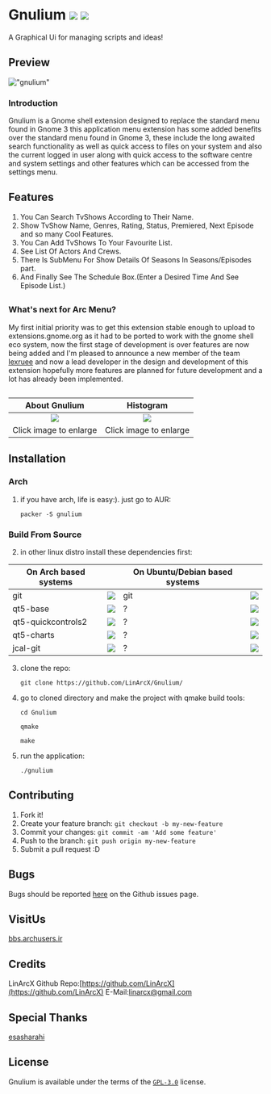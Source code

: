 # Gnulium ![](https://img.shields.io/badge/Language-C++%20Qml-pink.svg) ![](https://img.shields.io/badge/Licence-GPL--3.0-blue.svg)
A Graphical Ui for managing scripts and ideas!

## Preview
!["gnulium"](http://uupload.ir/files/mzr7_screenshot_from_2017-12-30_15-54-10.png "gnulium")


### Introduction

Gnulium is a Gnome shell extension designed to replace the standard menu found in Gnome 3 this application menu extension has  some added benefits over the standard menu found in Gnome 3, these include the long awaited search functionality as well as quick access to files on your system and also the current logged in user along with quick access to the software centre and system settings and other features which can be accessed from the settings menu.


## Features
1. You Can Search TvShows According to Their Name.
2. Show TvShow Name, Genres, Rating, Status, Premiered, Next Episode and so many Cool Features.
3. You Can Add TvShows To Your Favourite List.
4. See List Of Actors And Crews.
5. There Is SubMenu For Show Details Of Seasons In Seasons/Episodes part.
6. And Finally See The Schedule Box.(Enter a Desired Time And See Episode List.)


##
### What's next for Arc Menu?

My first initial priority was to get this extension stable enough to upload to extensions.gnome.org as it had to be ported to work with the gnome shell eco system, now the first stage of development is over features are now being added and I'm pleased to announce a new member of the team [lexruee](https://github.com/lexruee) and now a lead developer in the design and development of this extension hopefully more features are planned for future development and a lot has already been implemented.


##
|About Gnulium|Histogram|
|:-----:|:-----:|
|![](http://uupload.ir/files/7ezv_screenshot_from_2017-12-30_15-54-17.png?raw=true)|![](http://uupload.ir/files/u8jq_screenshot_from_2017-12-30_15-54-24.png?raw=true)|
|Click image to enlarge|Click image to enlarge|

## Installation

### Arch
1. if you have arch, life is easy:). just go to AUR: 

    `packer -S gnulium`

### Build From Source
2. in other linux distro install these dependencies first:

|On Arch based systems||On Ubuntu/Debian based systems||
|-----|:-----:|-----|:-----:|
|git|![](https://github.com/LinxGem33/Neon/blob/master/artwork/done.svg.png?raw=true)|git|![](https://github.com/LinxGem33/Neon/blob/master/artwork/done.svg.png?raw=true)
|qt5-base|![](https://github.com/LinxGem33/Neon/blob/master/artwork/done.svg.png?raw=true)|?|![](https://github.com/LinxGem33/Neon/blob/master/artwork/done.svg.png?raw=true)
|qt5-quickcontrols2|![](https://github.com/LinxGem33/Neon/blob/master/artwork/done.svg.png?raw=true)|?|![](https://github.com/LinxGem33/Neon/blob/master/artwork/done.svg.png?raw=true)
|qt5-charts|![](https://github.com/LinxGem33/Neon/blob/master/artwork/done.svg.png?raw=true)|?|![](https://github.com/LinxGem33/Neon/blob/master/artwork/done.svg.png?raw=true)
|jcal-git|![](https://github.com/LinxGem33/Neon/blob/master/artwork/done.svg.png?raw=true)|?|![](https://github.com/LinxGem33/Neon/blob/master/artwork/done.svg.png?raw=true)
    
3. clone the repo:

    `git clone https://github.com/LinArcX/Gnulium/`
    
4. go to cloned directory and make the project with qmake build tools:

    `cd Gnulium`
    
    `qmake`
    
    `make`
    
5. run the application:

    `./gnulium`


## Contributing
1. Fork it!
2. Create your feature branch: `git checkout -b my-new-feature`
3. Commit your changes: `git commit -am 'Add some feature'`
4. Push to the branch: `git push origin my-new-feature`
5. Submit a pull request :D


## Bugs
Bugs should be reported [here](https://github.com/LinArcX/Gnulium/issues) on the Github issues page.


## VisitUs
[bbs.archusers.ir](http://bbs.archusers.ir/index.php)


## Credits
LinArcX
Github Repo:[https://github.com/LinArcX](https://github.com/LinArcX)
E-Mail:linarcx@gmail.com


## Special Thanks
[esasharahi](https://github.com/esasharahi)


## License
Gnulium is available under the terms of the [`GPL-3.0`](https://github.com/LinArcX/Gnulium/blob/master/LICENSE) license.
